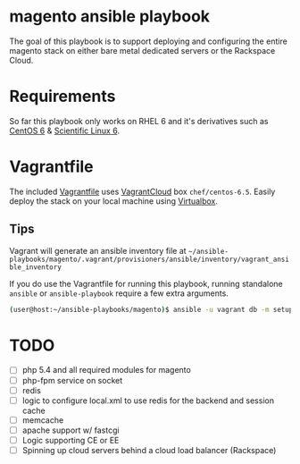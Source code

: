 # magento ansible playbook
The goal of this playbook is to support deploying and configuring the entire magento stack on either bare metal dedicated servers or the Rackspace Cloud. 

# Requirements
So far this playbook only works on RHEL 6 and it's derivatives such as [CentOS 6](http://www.centos.org/) & [Scientific Linux 6](https://www.scientificlinux.org/).

# Vagrantfile
The included [Vagrantfile](https://docs.vagrantup.com/v2/vagrantfile/) uses [VagrantCloud](https://vagrantcloud.com/) box `chef/centos-6.5`. Easily deploy the stack on your local machine using [Virtualbox](https://www.virtualbox.org/).

## Tips
Vagrant will generate an ansible inventory file at `~/ansible-playbooks/magento/.vagrant/provisioners/ansible/inventory/vagrant_ansible_inventory`

If you do use the Vagrantfile for running this playbook, running standalone `ansible` or `ansible-playbook` require a few extra arguments.

```bash
(user@host:~/ansible-playbooks/magento)$ ansible -u vagrant db -m setup -i .vagrant/provisioners/ansible/inventory/vagrant_ansible_inventory --private-key=~/.vagrant.d/insecure_private_key
```
# TODO
- [ ] php 5.4 and all required modules for magento
- [ ] php-fpm service on socket
- [ ] redis
- [ ] logic to configure local.xml to use redis for the backend and session cache 
- [ ] memcache
- [ ] apache support w/ fastcgi
- [ ] Logic supporting CE or EE
- [ ] Spinning up cloud servers behind a cloud load balancer (Rackspace)
